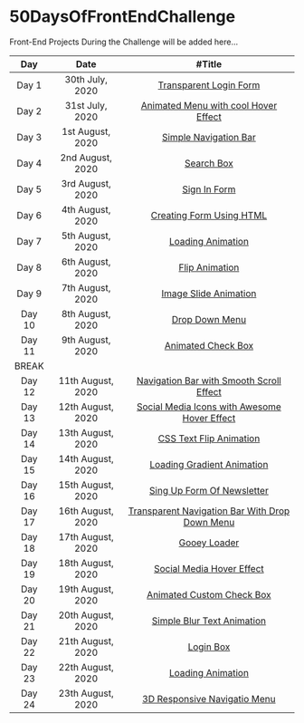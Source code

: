 # 50DaysOfFrontEndChallenge
Front-End Projects During the Challenge will be added here...

| Day  | Date | #Title |
| :---: | :---: | :---: |
| Day 1 | 30th July, 2020 | [Transparent Login Form](https://codepen.io/aakrity17/pen/PoZrezr) |
| Day 2 |  31st July, 2020 | [Animated Menu with cool Hover Effect](https://codepen.io/aakrity17/pen/mdVNJJJ) |
| Day 3 | 1st August, 2020 | [Simple Navigation Bar](https://codepen.io/aakrity17/pen/wvMVyYq) |
| Day 4 | 2nd August, 2020 | [Search Box](https://codepen.io/aakrity17/pen/gOPVNWX) |
| Day 5 | 3rd August, 2020 | [Sign In Form](https://codepen.io/aakrity17/pen/MWygvOe) |
| Day 6 | 4th August, 2020 | [Creating Form Using HTML](https://codepen.io/aakrity17/pen/ExKYePg) |
| Day 7 | 5th August, 2020 | [Loading Animation](https://codepen.io/aakrity17/pen/MWyWrWM) |
| Day 8 | 6th August, 2020 | [Flip Animation](https://codepen.io/aakrity17/pen/rNeaBem) |
| Day 9 | 7th August, 2020 | [Image Slide Animation](https://codepen.io/aakrity17/details/bGpNYjo) |
| Day 10 | 8th August, 2020 | [Drop Down Menu](https://codepen.io/aakrity17/pen/vYGOYOq) |
| Day 11 | 9th August, 2020 | [Animated Check Box](https://codepen.io/aakrity17/pen/MWywjxg) |
| BREAK |
| Day 12| 11th August, 2020 | [Navigation Bar with Smooth Scroll Effect](https://codepen.io/aakrity17/pen/ZEWbWYz) |
| Day 13| 12th August, 2020 | [Social Media Icons with Awesome  Hover Effect](https://codepen.io/aakrity17/pen/qBZOvGg) |
| Day 14| 13th August, 2020 | [CSS Text Flip Animation](https://codepen.io/aakrity17/pen/ExKPLmG) |
| Day 15| 14th August, 2020 | [Loading Gradient Animation](https://codepen.io/aakrity17/pen/MWyyYdP) |
| Day 16| 15th August, 2020 | [Sing Up Form Of Newsletter](https://codepen.io/aakrity17/pen/mdPPqPK) |
| Day 17| 16th August, 2020 | [Transparent Navigation Bar With Drop Down Menu ](https://codepen.io/aakrity17/pen/eYZZXpN) |
| Day 18| 17th August, 2020 | [Gooey Loader](https://codepen.io/aakrity17/pen/OJNXPGb) |
| Day 19| 18th August, 2020 | [Social Media Hover Effect](https://codepen.io/aakrity17/pen/abNZRLg)  |
| Day 20| 19th August, 2020 | [Animated Custom Check Box](https://codepen.io/aakrity17/pen/RwaGxEz)  |
| Day 21| 20th August, 2020 | [Simple Blur Text Animation](https://codepen.io/aakrity17/pen/abNmgep) |
| Day 22| 21th August, 2020 | [Login Box](https://codepen.io/aakrity17/pen/abNBGzB) |
| Day 23| 22th August, 2020 | [Loading Animation](https://codepen.io/aakrity17/pen/wvGobgM)|
| Day 24| 23th August, 2020 | [3D Responsive Navigatio Menu ](https://codepen.io/aakrity17/pen/PoNWprv)|


